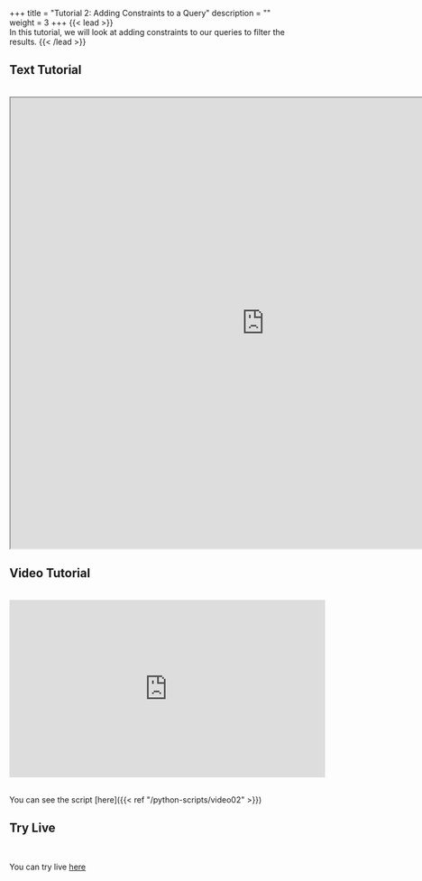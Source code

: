 +++
title = "Tutorial 2: Adding Constraints to a Query"
description = ""
weight = 3
+++
{{< lead >}}
<br/>
In this tutorial, we will look at adding constraints to our queries to filter the results.
{{< /lead >}}

## Text Tutorial
<br/>

<iframe width="900" height="800" src="https://nbviewer.jupyter.org/github/intermine/intermine-ws-python-docs/blob/master/02-tutorial.ipynb" title="Python Tutorial 02">
</iframe>


## Video Tutorial
<br/>

<iframe width="560" height="315" src="https://www.youtube.com/embed/nFyxI0fM3YI" frameborder="0" allow="accelerometer; autoplay; encrypted-media; gyroscope; picture-in-picture" allowfullscreen></iframe>
<br/>

<br/>

You can see the script [here]({{< ref "/python-scripts/video02" >}})



## Try Live
<br/>

You can try live <a href="https://mybinder.org/v2/gh/intermine/intermine-ws-python-docs/master?filepath=02-tutorial.ipynb">here</a>

